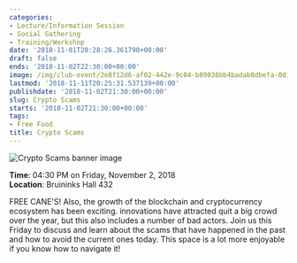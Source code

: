 ```yaml
---
categories:
- Lecture/Information Session
- Social Gathering
- Training/Workshop
date: '2018-11-01T20:28:26.361790+00:00'
draft: false
ends: '2018-11-02T22:30:00+00:00'
image: /img/club-event/2e8f12d6-af02-442e-9c04-b89038bb4badab8dbefa-0d1f-4859-b0d3-3c895e680010.png
lastmod: '2018-11-11T20:25:31.537139+00:00'
publishdate: '2018-11-02T21:30:00+00:00'
slug: Crypto Scams
starts: '2018-11-02T21:30:00+00:00'
tags:
- Free Food
title: Crypto Scams
---
```


<img src="/img/club-event/2e8f12d6-af02-442e-9c04-b89038bb4badab8dbefa-0d1f-4859-b0d3-3c895e680010.png" alt="Crypto Scams banner image" /><br>
    <p class="eventInfo">
        <strong>Time</strong>: 04:30 PM on Friday, November  2, 2018<br>
        <strong>Location</strong>: Bruininks Hall 432
    </p>
    <p>FREE CANE'S! Also, the growth of the blockchain and cryptocurrency ecosystem has been exciting. innovations have attracted quit a big crowd over the year, but this also includes a number of bad actors. Join us this Friday to discuss and learn about the scams that have happened in the past and how to avoid the current ones today. This space is a lot more enjoyable if you know how to navigate it!</p>